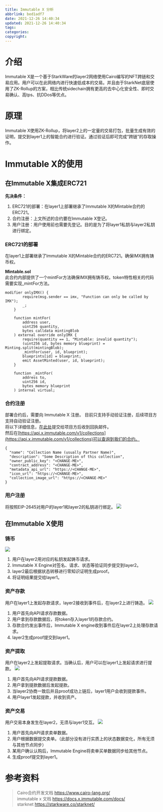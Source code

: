 ```yaml
---
title: Immutable X 分析
abbrlink: bed1adf7
date: 2021-12-26 14:40:34
updated: 2021-12-26 14:40:34
tags:
categories:
copyright:
---
```


# 介绍
Immutable X是一个基于StarkWare的layer2网络使用Cairo编写的NFT跨链和交易应用。用户可以在此网络内进行快速低成本的交易。并且由于StarkNet底层使用了ZK-Rollup的方案，相比传统sidechain拥有更高的去中心化安全性、即时交易确认、高tps、抗DDos等优点。

# 原理
Immutable X使用ZK-Rollup，将layer2上的一定量的交易打包，批量生成有效的证明，提交到layer1上的智能合约进行验证。通过验证后即可完成“跨链”的存取操作。

# Immutable X的使用
## 在Immutable X集成ERC721
**先决条件：**
1. ERC721的部署：在layer1上部署继承了Immutable X的Mintable合约的ERC721。
2. 合约注册：上文所述的合约要在Immutable X登记。
3. 用户注册：用户使用前也需要先登记。目的是为了将layer1私钥与layer2私钥进行绑定。

### ERC721的部署
在layer1上部署继承了Immutable X的Mintable合约的ERC721。确保IMX拥有铸币权。

**Mintable.sol**  
此合约内部提供了一个mintFor方法确保IMX拥有铸币权。token特性相关的代码需要实现_mintFor方法。
```
modifier onlyIMX() {
        require(msg.sender == imx, "Function can only be called by IMX");
        _;
    }
​
    function mintFor(
        address user,
        uint256 quantity,
        bytes calldata mintingBlob
    ) external override onlyIMX {
        require(quantity == 1, "Mintable: invalid quantity");
        (uint256 id, bytes memory blueprint) = Minting.split(mintingBlob);
        _mintFor(user, id, blueprint);
        blueprints[id] = blueprint;
        emit AssetMinted(user, id, blueprint);
    }
​
    function _mintFor(
        address to,
        uint256 id,
        bytes memory blueprint
    ) internal virtual;
```

### 合约注册
部署合约后，需要向 Immutable X 注册。
目前只支持手动验证注册，后续项目方支持自动验证注册。  
将以下详细信息，[在此处](https://support.immutable.com/hc/en-us/requests/new)提交给项目方后收到回执邮件。  
然后在[https://api.x.immutable.com/v1/collections](https://api.x.immutable.com/v1/collections)可以查询到我们的合约。
```
{
  "name": "Collection Name (usually Partner Name)",
  "description": "Some Description of this collection",
  "owner_public_key": "<CHANGE-ME>",
  "contract_address": "<CHANGE-ME>",
  "metadata_api_url": "https://<CHANGE-ME>",
  "icon_url": "https://<CHANGE-ME>",
  "collection_image_url": "https://<CHANGE-ME>"
}
```
### 用户注册
将按照EIP-2645对用户的layer1和layer2的私钥进行绑定。
![](https://files.readme.io/3bc4579-THLcqN4gMFQp.png)

## 在Immutable X使用
### 铸币
![](https://files.readme.io/9b5debc-THLcqN4gMFQp_1.png)

1. 用户在layer2用对应的私钥发起铸币请求。
2. Immutable X Engine对签名、请求、状态等验证同步提交到layer2。
3. layer2最后根据状态转移进行零知识证明生成proof。
4. 将证明结果提交给layer1。

### 资产存款
用户在layer1上发起存款请求，layer2接收到事件后，在layer2上进行铸造。
![](https://files.readme.io/0048928-THLcqN4gMFQp_2.png)
1. 用户首先向API请求存款数据。
2. 用户拿到存款数据后，将token存入layer1的存款合约。
3. 存款合约发出事件后，Immutable X engine收到事件后在layer2上处理存款请求。
4. layer2生成proof提交到layer1。

### 资产提取
用户在layer2上发起提取请求。当确认后，用户可以在layer1上发起请求进行提款。
![](https://files.readme.io/f18d111-THLcqN4gMFQp_3.png)
1. 用户首先向API请求提款数据。
2. 用户拿到提款数据后发起提款。
3. 当layer2协商一致后并且proof成功上链后，layer1用户会收到提款事件。
4. 用户layer1发起提款，并收到资产。

### 资产交易
用户交易本身发生在layer2，无须与layer1交互。
![](https://files.readme.io/6e913c7-THLcqN4gMFQp_4.png)
1. 用户首先向API请求卖单数据。
2. 用户根据数据提交卖单。（此部分没有进行实质上的状态数据变化，所有无须与其他节点同步）
3. 某用户确认认购后，Immutable Engine将卖单买单数据同步给其他节点。
4. 生成proof提交到layer1。

# 参考资料
>Cairo合约开发文档 https://www.cairo-lang.org/  
>immutable x 文档 https://docs.x.immutable.com/docs/  
>starknet https://starkware.co/starknet/